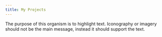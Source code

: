 ```yaml
---
title: My Projects
---
```


The purpose of this organism is to highlight text. Iconography or imagery should not be the main message, instead it should support the text. 
